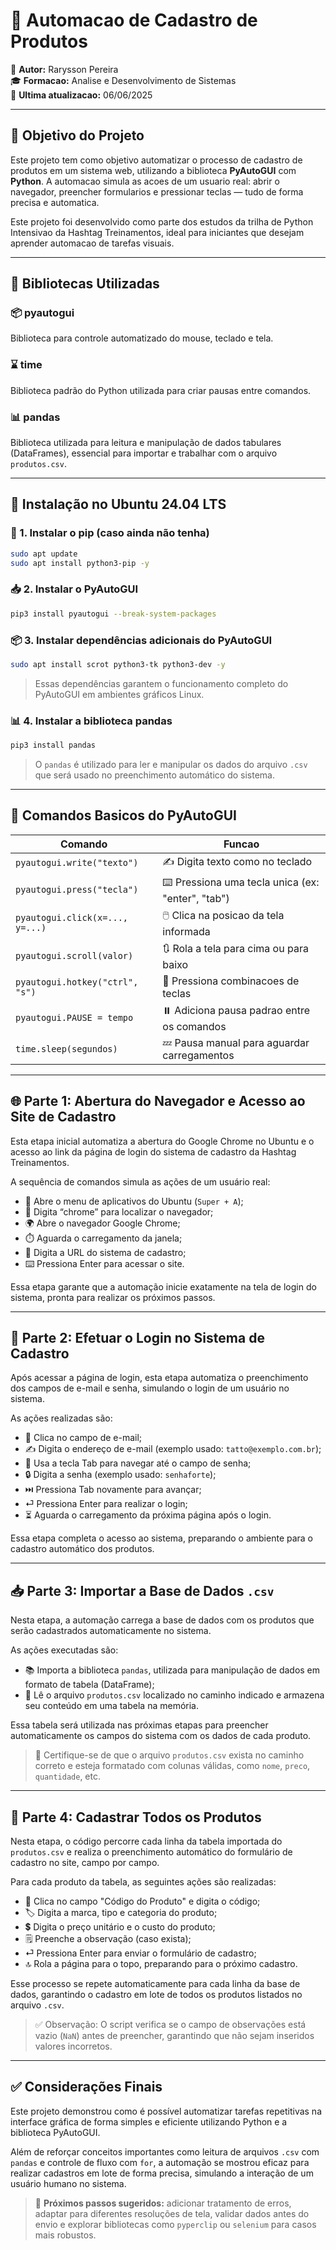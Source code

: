 # 🚀 Automacao de Cadastro de Produtos

👤 **Autor:** Rarysson Pereira <br>
🎓 **Formacao:** Analise e Desenvolvimento de Sistemas <br>
📅 **Ultima atualizacao:** 06/06/2025

---

## 🎯 Objetivo do Projeto

Este projeto tem como objetivo automatizar o processo de cadastro de produtos em um sistema web, utilizando a biblioteca **PyAutoGUI** com **Python**. A automacao simula as acoes de um usuario real: abrir o navegador, preencher formularios e pressionar teclas — tudo de forma precisa e automatica.

Este projeto foi desenvolvido como parte dos estudos da trilha de Python Intensivao da Hashtag Treinamentos, ideal para iniciantes que desejam aprender automacao de tarefas visuais.

---

## 🧰 Bibliotecas Utilizadas

### 📦 pyautogui

Biblioteca para controle automatizado do mouse, teclado e tela.

### ⌛ time

Biblioteca padrão do Python utilizada para criar pausas entre comandos.

### 📊 pandas

Biblioteca utilizada para leitura e manipulação de dados tabulares (DataFrames), essencial para importar e trabalhar com o arquivo `produtos.csv`.

---

## 🐧 Instalação no Ubuntu 24.04 LTS

### 🔧 1. Instalar o pip (caso ainda não tenha)

```bash
sudo apt update
sudo apt install python3-pip -y
```

### 📥 2. Instalar o PyAutoGUI

```bash
pip3 install pyautogui --break-system-packages
```

### 📦 3. Instalar dependências adicionais do PyAutoGUI

```bash
sudo apt install scrot python3-tk python3-dev -y
```

> Essas dependências garantem o funcionamento completo do PyAutoGUI em ambientes gráficos Linux.

### 📊 4. Instalar a biblioteca pandas

```bash
pip3 install pandas
```

> O `pandas` é utilizado para ler e manipular os dados do arquivo `.csv` que será usado no preenchimento automático do sistema.

---

## 🧠 Comandos Basicos do PyAutoGUI

| Comando                         | Funcao                                            |
| ------------------------------- | ------------------------------------------------- |
| `pyautogui.write("texto")`      | ✍️ Digita texto como no teclado                   |
| `pyautogui.press("tecla")`      | ⌨️ Pressiona uma tecla unica (ex: "enter", "tab") |
| `pyautogui.click(x=..., y=...)` | 🖱️ Clica na posicao da tela informada            |
| `pyautogui.scroll(valor)`       | 🔃 Rola a tela para cima ou para baixo            |
| `pyautogui.hotkey("ctrl", "s")` | 🎹 Pressiona combinacoes de teclas                |
| `pyautogui.PAUSE = tempo`       | ⏸️ Adiciona pausa padrao entre os comandos        |
| `time.sleep(segundos)`          | 💤 Pausa manual para aguardar carregamentos       |

---

## 🌐 Parte 1: Abertura do Navegador e Acesso ao Site de Cadastro

Esta etapa inicial automatiza a abertura do Google Chrome no Ubuntu e o acesso ao link da página de login do sistema de cadastro da Hashtag Treinamentos.

A sequência de comandos simula as ações de um usuário real:

- 🧭 Abre o menu de aplicativos do Ubuntu (`Super + A`);
- 🔎 Digita “chrome” para localizar o navegador;
- 🌍 Abre o navegador Google Chrome;
- ⏱️ Aguarda o carregamento da janela;
- 🔗 Digita a URL do sistema de cadastro;
- ⌨️ Pressiona Enter para acessar o site.

Essa etapa garante que a automação inicie exatamente na tela de login do sistema, pronta para realizar os próximos passos.

---

## 🔐 Parte 2: Efetuar o Login no Sistema de Cadastro

Após acessar a página de login, esta etapa automatiza o preenchimento dos campos de e-mail e senha, simulando o login de um usuário no sistema.

As ações realizadas são:

- 📧 Clica no campo de e-mail;
- ✍️ Digita o endereço de e-mail (exemplo usado: `tatto@exemplo.com.br`);
- 🔀 Usa a tecla Tab para navegar até o campo de senha;
- 🔒 Digita a senha (exemplo usado: `senhaforte`);
- ⏭️ Pressiona Tab novamente para avançar;
- ⏎ Pressiona Enter para realizar o login;
- ⏳ Aguarda o carregamento da próxima página após o login.

Essa etapa completa o acesso ao sistema, preparando o ambiente para o cadastro automático dos produtos.

---

## 📥 Parte 3: Importar a Base de Dados `.csv`

Nesta etapa, a automação carrega a base de dados com os produtos que serão cadastrados automaticamente no sistema.

As ações executadas são:

- 📚 Importa a biblioteca `pandas`, utilizada para manipulação de dados em formato de tabela (DataFrame);
- 📂 Lê o arquivo `produtos.csv` localizado no caminho indicado e armazena seu conteúdo em uma tabela na memória.

Essa tabela será utilizada nas próximas etapas para preencher automaticamente os campos do sistema com os dados de cada produto.

> 📝 Certifique-se de que o arquivo `produtos.csv` exista no caminho correto e esteja formatado com colunas válidas, como `nome`, `preco`, `quantidade`, etc.

---

## 📝 Parte 4: Cadastrar Todos os Produtos

Nesta etapa, o código percorre cada linha da tabela importada do `produtos.csv` e realiza o preenchimento automático do formulário de cadastro no site, campo por campo.

Para cada produto da tabela, as seguintes ações são realizadas:

- 🔢 Clica no campo "Código do Produto" e digita o código;
- 🏷️ Digita a marca, tipo e categoria do produto;
- 💲 Digita o preço unitário e o custo do produto;
- 🗒️ Preenche a observação (caso exista);
- ⏎ Pressiona Enter para enviar o formulário de cadastro;
- 🔝 Rola a página para o topo, preparando para o próximo cadastro.

Esse processo se repete automaticamente para cada linha da base de dados, garantindo o cadastro em lote de todos os produtos listados no arquivo `.csv`.

> ✅ Observação: O script verifica se o campo de observações está vazio (`NaN`) antes de preencher, garantindo que não sejam inseridos valores incorretos.

---

## ✅ Considerações Finais

Este projeto demonstrou como é possível automatizar tarefas repetitivas na interface gráfica de forma simples e eficiente utilizando Python e a biblioteca PyAutoGUI.

Além de reforçar conceitos importantes como leitura de arquivos `.csv` com `pandas` e controle de fluxo com `for`, a automação se mostrou eficaz para realizar cadastros em lote de forma precisa, simulando a interação de um usuário humano no sistema.

> 🧪 **Próximos passos sugeridos:** adicionar tratamento de erros, adaptar para diferentes resoluções de tela, validar dados antes do envio e explorar bibliotecas como `pyperclip` ou `selenium` para casos mais robustos.
